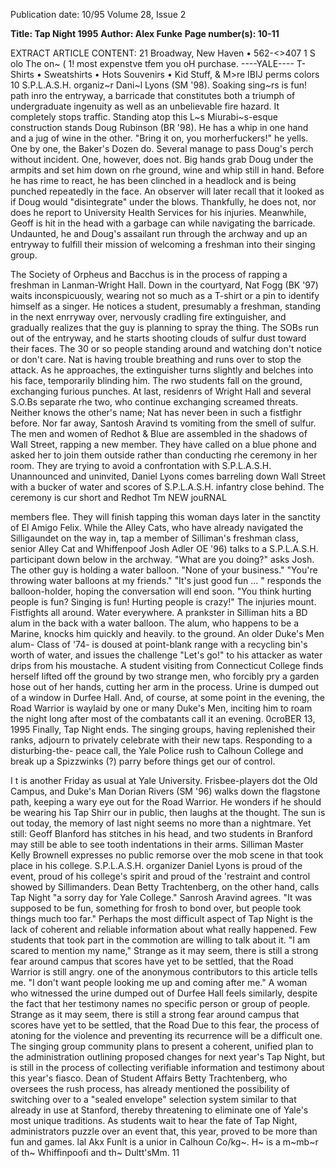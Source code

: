 Publication date: 10/95
Volume 28, Issue 2

**Title: Tap Night 1995**
**Author: Alex Funke**
**Page number(s): 10-11**

EXTRACT ARTICLE CONTENT:
21 Broadway, New Haven • 562-<>407 
1 S
olo 
The on~ ( 1! most 
expenstve tfem you 
oH purchase. 
----YALE----
T-Shirts • Sweatshirts • Hots 
Souvenirs • Kid Stuff, & M>re IBIJ 
perms 
colors 
10 
S.P.L.A.S.H. organiz~r Dani~l Lyons (SM 
'98). Soaking sing~rs is fun! 
path inro the entryway, a barricade that 
constitutes 
both 
a 
triumph 
of 
undergraduate ingenuity as well as an 
unbelievable fire hazard. It completely 
stops traffic. Standing atop this L~s 
Miurabi~s-esque construction stands 
Doug Rubinson (BR '98). He has a whip 
in one hand and a jug of wine in the 
other. 
"Bring it on, you morherfuckers!" he 
yells. 
One by one, the Baker's Dozen do. 
Several manage to pass Doug's perch 
without incident. One, however, does not. 
Big hands grab Doug under the armpits 
and set him down on rhe ground, wine 
and whip still in hand. Before he has rime 
to react, he has been clinched in a 
headlock and is being punched repeatedly 
in the face. An observer will later recall 
that it looked as if Doug would 
"disintegrate" 
under 
the 
blows. 
Thankfully, he does not, nor does he 
report to University Health Services for 
his injuries. 
Meanwhile, Geoff is hit in the head 
with a garbage can while navigating the 
barricade. Undaunted, he and Doug's 
assailant run through the archway and up 
an entryway to fulfill their mission of 
welcoming a freshman into their singing 
group. 


The Society of Orpheus and Bacchus 
is in the process of rapping a freshman in 
Lanman-Wright Hall. Down in the 
courtyard, Nat Fogg (BK '97) waits 
inconspicuously, wearing not so much as a 
T-shirt or a pin to identify himself as a 
singer. He notices a student, presumably a 
freshman, standing in the next enrryway 
over, 
nervously 
cradling 
fire 
extinguisher, and gradually realizes that 
the guy is planning to spray the thing. 
The SOBs run out of the entryway, and 
he starts shooting clouds of sulfur dust 
toward their faces. The 30 or so people 
standing around and watching don't 
notice or don't care. Nat is having trouble 
breathing and runs over to stop the attack. 
As he approaches, the extinguisher turns 
slightly and belches into his face, 
temporarily blinding him. 
The rwo students fall on the ground, 
exchanging furious punches. At last, 
residenrs of Wright Hall and several 
S.O.Bs separate rhe two, who continue 
exchanging screamed threats. Neither 
knows the other's name; Nat has never 
been in such a fistfighr before. 
Nor far away, Santosh Aravind ts 
vomiting from the smell of sulfur. 
The men and women of Redhot & 
Blue are assembled in the shadows of Wall 
Street, rapping a new member. They have 
called on a blue phone and asked her to 
join them outside rather than conducting 
rhe ceremony in her room. They are 
trying to avoid a confrontation with 
S.P.L.A.S.H. 
Unannounced and uninvited, Daniel 
Lyons comes barreling down Wall Street 
with a bucker of water and scores of 
S.P.L.A.S.H. infantry close behind. The 
ceremony is cur short and Redhot 
Tm NEW jouRNAL 


members flee. They will finish tapping 
this woman days later in the sanctity of El 
Amigo Felix. 
While the Alley Cats, who have 
already navigated the Silligaundet on the 
way in, tap a member of Silliman's 
freshman class, senior Alley Cat and 
Whiffenpoof Josh Adler OE '96) talks to a 
S.P.L.A.S.H. participant down below in 
the archway. 
"What are you doing?" asks Josh. The 
other guy is holding a water balloon. 
"None of your business." 
"You're throwing water balloons at my 
friends." 
"It's just good fun ... " responds the 
balloon-holder, hoping the conversation 
will end soon. 
"You think hurting people is fun? 
Singing is fun! Hurting people is crazy!" 
The injuries mount. Fistfights all 
around. Water everywhere. A prankster in 
Silliman hits a BD alum in the back with 
a water balloon. The alum, who happens 
to be a Marine, knocks him quickly and 
heavily. to the ground. An older Duke's 
Men alum- Class of '74- is doused at 
point-blank range with a recycling bin's 
worth of water, and issues the challenge 
"Let's go!" to his attacker as water drips 
from his moustache. A student visiting 
from Connecticut College finds herself 
lifted off the ground by two strange men, 
who forcibly pry a garden hose out of her 
hands, cutting her arm in the process. 
Urine is dumped out of a window in 
Durfee Hall. And, of course, at some 
point in the evening, the Road Warrior is 
waylaid by one or many Duke's Men, 
inciting him to roam the night long after 
most of the combatants call it an evening. 
0croBER 13, 1995 
Finally, Tap Night ends. The singing 
groups, having replenished their ranks, 
adjourn to privately celebrate with their 
new taps. Responding to a disturbing-the-
peace call, the Yale Police rush to Calhoun 
College and break up a Spizzwinks (?) 
parry before things get our of control. 


I
t is another Friday as usual at Yale 
University. Frisbee-players dot the Old 
Campus, and Duke's Man Dorian 
Rivers (SM '96) walks down the flagstone 
path, keeping a wary eye out for the Road 
Warrior. He wonders if he should be 
wearing his Tap Shirr our in public, then 
laughs at the thought. The sun is out 
today, the memory of last night seems no 
more than a nightmare. 
Yet still: Geoff Blanford has stitches in 
his head, and two students in Branford 
may still be able to see tooth indentations 
in their arms. 
Silliman Master Kelly Brownell 
expresses no public remorse over the mob 
scene in that took place in his college. 
S.P.L.A.S.H. organizer Daniel Lyons is 
proud of the event, proud of his college's 
spirit and proud of the 'restraint and 
control showed by Sillimanders. Dean 
Betty Trachtenberg, on the other hand, 
calls Tap Night "a sorry day for Yale 
College." 
Sanrosh Aravind agrees. "It was 
supposed to be fun, something for frosh 
to bond over, but people took things 
much too far." 
Perhaps the most difficult aspect of 
Tap Night is the lack of coherent and 
reliable information about what really 
happened. Few students that took part in 
the commotion are willing to talk about 
it. "I am scared to mention my name," 
Strange as it may seem, 
there is still a strong fear 
around campus that 
scores have yet to be 
settled, that the Road 
Warrior is still angry. 
one of the anonymous contributors to this 
article tells me. "I don't want people 
looking me up and coming after me." A 
woman who witnessed the urine dumped 
out of Durfee Hall feels similarly, despite 
the fact that her testimony names no 
specific person or group of people. 
Strange as it may seem, there is still a 
strong fear around campus that scores 
have yet to be settled, that the Road 
Due to this fear, the process of atoning 
for the violence and preventing its 
recurrence will be a difficult one. The 
singing group community plans to present 
a coherent, unified plan to the 
administration outlining proposed 
changes for next year's Tap Night, but is 
still in the process of collecting verifiable 
information and testimony about this 
year's fiasco. Dean of Student Affairs Betty 
Trachtenberg, who oversees the rush 
process, has already mentioned the 
possibility of switching over to a "sealed 
envelope" selection system similar to that 
already in use at Stanford, thereby 
threatening to eliminate one of Yale's most 
unique traditions. 
As students wait to hear the fate of 
Tap Night, administrators puzzle over an 
event that, this year, proved to be more 
than fun and games. 
lal 
Akx Funlt is a unior in Calhoun Co/kg~. 
H~ is a m~mb~r of th~ Whiffinpoofi and th~ 
Dultt'sMm. 
11